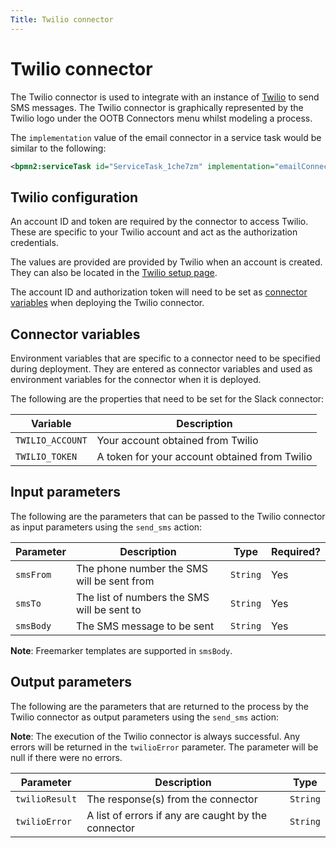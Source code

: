 ```yaml
---
Title: Twilio connector
---
```


# Twilio connector
The Twilio connector is used to integrate with an instance of [Twilio](https://twilio.com) to send SMS messages. The Twilio connector is graphically represented by the Twilio logo under the OOTB Connectors menu whilst modeling a process. 

The `implementation` value of the email connector in a service task would be similar to the following:

```xml
<bpmn2:serviceTask id="ServiceTask_1che7zm" implementation="emailConnector.SEND" />
```

## Twilio configuration
An account ID and token are required by the connector to access Twilio. These are specific to your Twilio account and act as the authorization credentials. 

The values are provided are provided by Twilio when an account is created. They can also be located in the [Twilio setup page](https://www.twilio.com/console/project/settings).

The account ID and authorization token will need to be set as [connector variables](#connector-variables) when deploying the Twilio connector.

## Connector variables
Environment variables that are specific to a connector need to be specified during deployment. They are entered as connector variables and used as environment variables for the connector when it is deployed. 

The following are the properties that need to be set for the Slack connector: 

| Variable | Description |
| -------- | ----------- |
| `TWILIO_ACCOUNT` | Your account obtained from Twilio |
| `TWILIO_TOKEN` | A token for your account obtained from Twilio |

## Input parameters
The following are the parameters that can be passed to the Twilio connector as input parameters using the `send_sms` action:

| Parameter | Description | Type | Required? |
| --------  | ----------- | ---- | --------- |
| `smsFrom` | The phone number the SMS will be sent from | `String` | Yes |
| `smsTo` | The list of numbers the SMS will be sent to | `String` | Yes |
| `smsBody` | The SMS message to be sent | `String` | Yes |

**Note**: Freemarker templates are supported in `smsBody`. 

## Output parameters
The following are the parameters that are returned to the process by the Twilio connector as output parameters using the `send_sms` action:

**Note**: The execution of the Twilio connector is always successful. Any errors will be returned in the `twilioError` parameter. The parameter will be null if there were no errors.

| Parameter | Description | Type |
| --------  | ----------- | ---- |
| `twilioResult` | The response(s) from the connector  | `String` |
| `twilioError` | A list of errors if any are caught by the connector | `String` |



